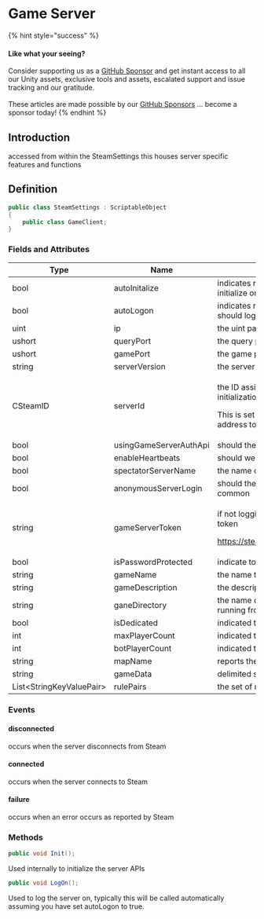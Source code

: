 # Game Server

{% hint style="success" %}
#### Like what your seeing?

Consider supporting us as a [GitHub Sponsor](../../../../company/concepts/become-a-sponsor.md) and get instant access to all our Unity assets, exclusive tools and assets, escalated support and issue tracking and our gratitude.\
\
These articles are made possible by our [GitHub Sponsors](https://github.com/sponsors/heathen-engineering) ... become a sponsor today!
{% endhint %}

## Introduction

accessed from within the SteamSettings this houses server specific features and functions

## Definition

```csharp
public class SteamSettings : ScriptableObject
{
    public class GameClient;
}
```

### Fields and Attributes

| Type                      | Name                   | Comments                                                                                                                                                                             |
| ------------------------- | ---------------------- | ------------------------------------------------------------------------------------------------------------------------------------------------------------------------------------ |
| bool                      | autoInitalize          | indicates rather or not the Server APIs should auto initialize on start up                                                                                                           |
| bool                      | autoLogon              | indicates rather or not the Steam Game Server system should log on after initialization                                                                                              |
| uint                      | ip                     | the uint packed IP address                                                                                                                                                           |
| ushort                    | queryPort              | the query port used by Valve                                                                                                                                                         |
| ushort                    | gamePort               | the game port used by Valve                                                                                                                                                          |
| string                    | serverVersion          | the server version to report to Steam Game Server                                                                                                                                    |
| CSteamID                  | serverId               | <p>the ID assigned to the Steam Game Server on initialization and logon</p><p></p><p>This is set by Steam and is what you would as an address to connect to this server</p>          |
| bool                      | usingGameServerAuthApi | should the auth API be used                                                                                                                                                          |
| bool                      | enableHeartbeats       | should we send heartbeats to SGS                                                                                                                                                     |
| bool                      | spectatorServerName    | the name of the server to display in the spectator list                                                                                                                              |
| bool                      | anonymousServerLogin   | should the interface logon anonymously this is most common                                                                                                                           |
| string                    | gameServerToken        | <p>if not logging on anonymously then it must have a token</p><p><a href="https://steamcommunity.com/dev/managegameservers">https://steamcommunity.com/dev/managegameservers</a></p> |
| bool                      | isPasswordProtected    | indicate to SGS that this server is password protected                                                                                                                               |
| string                    | gameName               | the name to display for the server in the SGS browser                                                                                                                                |
| string                    | gameDescription        | the description to display for the server in SGS browser                                                                                                                             |
| string                    | ganeDirectory          | the name of the folder in Steam content the game is running from                                                                                                                     |
| bool                      | isDedicated            | indicated to SGS browser this server is dedicated                                                                                                                                    |
| int                       | maxPlayerCount         | indicated to SGS what the max player count is                                                                                                                                        |
| int                       | botPlayerCount         | indicated to SGS what the bot player count is                                                                                                                                        |
| string                    | mapName                | reports the map name to SGS                                                                                                                                                          |
| string                    | gameData               | delimited string used for matchmaking filtering                                                                                                                                      |
| List\<StringKeyValuePair> | rulePairs              | the set of rule pairs for the server                                                                                                                                                 |

### Events

#### disconnected

occurs when the server disconnects from Steam

#### connected

occurs when the server connects to Steam

#### failure

occurs when an error occurs as reported by Steam

### Methods

```csharp
public void Init();
```

Used internally to initialize the server APIs

```csharp
public void LogOn();
```

Used to log the server on, typically this will be called automatically assuming you have set autoLogon to true.
